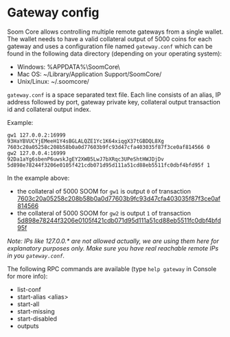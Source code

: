 Gateway config
=======================

Soom Core allows controlling multiple remote gateways from a single wallet. The wallet needs to have a valid collateral output of 5000 coins for each gateway and uses a configuration file named `gateway.conf` which can be found in the following data directory (depending on your operating system):
 * Windows: %APPDATA%\SoomCore\
 * Mac OS: ~/Library/Application Support/SoomCore/
 * Unix/Linux: ~/.soomcore/

`gateway.conf` is a space separated text file. Each line consists of an alias, IP address followed by port, gateway private key, collateral output transaction id and collateral output index.

Example:
```
gw1 127.0.0.2:16999 93HaYBVUCYjEMeeH1Y4sBGLALQZE1Yc1K64xiqgX37tGBDQL8Xg 7603c20a05258c208b58b0a0d77603b9fc93d47cfa403035f87f3ce0af814566 0
gw2 127.0.0.4:16999 92Da1aYg6sbenP6uwskJgEY2XWB5LwJ7bXRqc3UPeShtHWJDjDv 5d898e78244f3206e0105f421cdb071d95d111a51cd88eb5511fc0dbf4bfd95f 1
```

In the example above:
* the collateral of 5000 SOOM for `gw1` is output `0` of transaction [7603c20a05258c208b58b0a0d77603b9fc93d47cfa403035f87f3ce0af814566](https://test.explorer.soompay.net/tx/7603c20a05258c208b58b0a0d77603b9fc93d47cfa403035f87f3ce0af814566)
* the collateral of 5000 SOOM for `gw2` is output `1` of transaction [5d898e78244f3206e0105f421cdb071d95d111a51cd88eb5511fc0dbf4bfd95f](https://test.explorer.soompay.net/tx/5d898e78244f3206e0105f421cdb071d95d111a51cd88eb5511fc0dbf4bfd95f)

_Note: IPs like 127.0.0.* are not allowed actually, we are using them here for explanatory purposes only. Make sure you have real reachable remote IPs in you `gateway.conf`._

The following RPC commands are available (type `help gateway` in Console for more info):
* list-conf
* start-alias \<alias\>
* start-all
* start-missing
* start-disabled
* outputs

